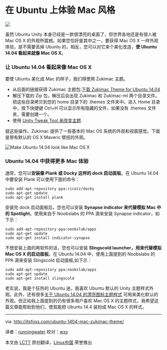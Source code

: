 在 Ubuntu 上体验 Mac 风格
================================================================================
![](http://itsfoss.itsfoss.netdna-cdn.com/wp-content/uploads/2014/06/Make_Ubuntu_Look_Like_Mac_OS.jpeg)

虽然 Ubuntu Unity 本身已经是一款很漂亮的桌面了，但世界各地还是有很人被 Mac OS X 的外观所震撼。如果您恰好是其中之一，要获得 Mac OS X 一样外观体验，是不需要丢掉 Ubuntu 的，相反，您可以对它来个美化改造，**使 Ubuntu 14.04 看起来就像 Mac OS X**。

### 让 Ubuntu 14.04 看起来像 Mac OS X ###

要使 Ubuntu 美化成 Mac 的样子，我们得使用 Zukimac 主题。

- 从后面的链接获得 Zukimac 主题包:[下载 Zukimac Theme for Ubuntu 14.04][1]
- 解压下载的 Zip 包，解压后会出现 Zukimac 和 Zukimac-ml 两个目录文件。把这些目录拷贝到您的 home 目录下的 .themes 文件夹中。进入 Home 目录中，按下快捷键 Ctrl+H 可以显示所有隐藏的文件，如果没有 .themes 文件夹，需要创建一个。
- 使用 [Unity Tweak Tool 来改变主题][2].

就这些操作。Zukimac 提供了一些基本的 Mac OS 系统的外观和视窗感觉。下面是带有默认的 OS X Maveric 壁纸的外观。

![Make Ubuntu 14.04 look like Mac OS X](http://itsfoss.itsfoss.netdna-cdn.com/wp-content/uploads/2014/06/Ubuntu_MAC_OS_Looks.jpeg)

### Ubuntu 14.04 中获得更多 Mac 体验 ###

通常，您可以**安装像 Plank 或 Docky 这样的 dock 启动面板**。在 Ubuntu 14.04 中要安装 Plank 可以使用下面的命令：

    sudo add-apt-repository ppa:ricotz/docky
    sudo apt-get update
    sudo apt-get install plank

安装完 dock 启动面板后，您也可以安装 **Synapse indicator 来代替模拟 Mac 中的 Spotlight**。使用来自于 Noobslabs 的 PPA 源来安装 Synapse indicator，如下示：

    sudo add-apt-repository ppa:noobslab/apps
    sudo apt-get update
    sudo apt-get install indicator-synapse

不想安装上面的两软件的话，您也可以安装 **Slingscold launcher，用来代替模拟 Mac OS X 的启动面板**。在 Ubuntu 14.04 中，使用上面提到的 Noobslabs 的 PPA 源来安装 Slingscold 启动面板,如下示：

    sudo add-apt-repository ppa:noobslab/apps
    sudo apt-get update
    sudo apt-get install slingscold

老实说，我是个狂热的 Ubuntu 迷，我喜欢 Ubuntu 默认的 Unity 主题样式外观。此外，还有很多[关于 Ubuntu 14.04 的漂亮图标主题样式][3] 可用来美化默认的外观。但正如我上面提到的仍有很多用户喜欢 Mac OS X 的主题样式，我希望这篇文章能帮助到他们，使其能把 Ubuntu 14.4 装扮成 Mac OS X 的样式。

--------------------------------------------------------------------------------

via: http://itsfoss.com/ubuntu-1404-mac-zukimac-theme/

译者：[runningwater](https://github.com/runningwater) 校对：[wxy](https://github.com/wxy)

本文由 [LCTT](https://github.com/LCTT/TranslateProject) 原创翻译，[Linux中国](http://linux.cn/) 荣誉推出

[1]:http://gnome-look.org/content/show.php/Zukimac?content=165450
[2]:http://itsfoss.com/how-to-install-themes-in-ubuntu-13-10/
[3]:http://itsfoss.com/best-icon-themes-ubuntu-1404/